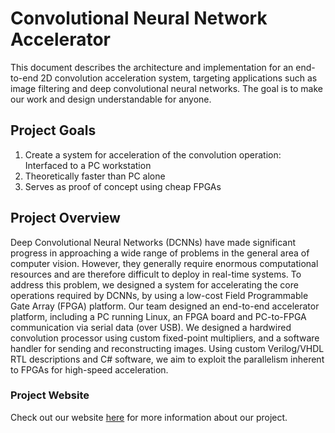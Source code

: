 # Convolutional Neural Network Accelerator

This document describes the architecture and implementation for an end-to-end 2D convolution acceleration system, targeting applications such as image filtering and deep convolutional neural networks. The goal is to make our work and design understandable for anyone.


## Project Goals
1. Create a system for acceleration of the convolution operation: Interfaced to a PC workstation
2. Theoretically faster than PC alone
3. Serves as proof of concept using cheap FPGAs


## Project Overview

Deep Convolutional Neural Networks (DCNNs) have made significant progress in approaching a wide range of problems in the general area of computer vision. However, they generally require enormous computational resources and are therefore difficult to deploy in real-time systems. To address this problem, we designed a system for accelerating the core operations required by DCNNs, by using a low-cost Field Programmable Gate Array (FPGA) platform. Our team designed an end-to-end accelerator platform, including a PC running Linux, an FPGA board and PC-to-FPGA communication via serial data (over USB). We designed a hardwired convolution processor using custom fixed-point multipliers, and a software handler for sending and reconstructing images. Using custom Verilog/VHDL RTL descriptions and C# software, we aim to exploit the parallelism inherent to FPGAs for high-speed acceleration.

### Project Website
Check out our website [here][website] for more information about our project.

[website]: https://kierajcullen.github.io/-dcnn-.github.io/
